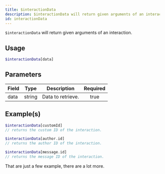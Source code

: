 ```yaml
---
title: $interactionData
description: $interactionData will return given arguments of an interaction.
id: interactionData
---
```


`$interactionData` will return given arguments of an interaction.

## Usage

```php
$interactionData[data]
```

## Parameters

| Field | Type   | Description       | Required |
| ----- | ------ | ----------------- | :------: |
| data  | string | Data to retrieve. |   true   |

## Example(s)

```php
$interactionData[customId]
// returns the custom ID of the interaction.
```

```php
$interactionData[author.id]
// returns the author ID of the interaction.
```

```php
$interactionData[message.id]
// returns the message ID of the interaction.
```

That are just a few example, there are a lot more.